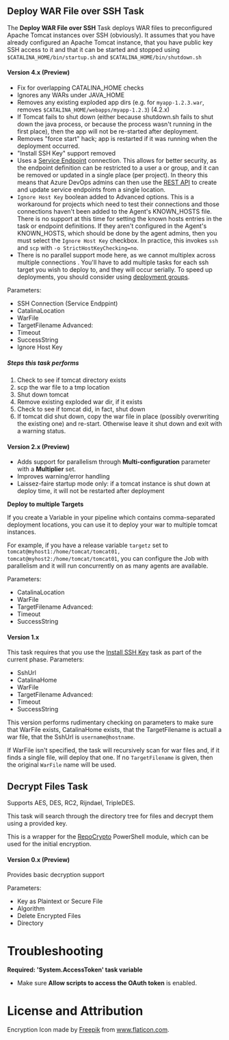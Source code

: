 ## Deploy WAR File over SSH Task
The **Deploy WAR File over SSH** Task deploys WAR files to preconfigured Apache Tomcat instances over SSH (obviously).  It assumes that you have already configured an Apache Tomcat instance, that you have public key SSH access to it  and that it can be started and stopped using  `$CATALINA_HOME/bin/startup.sh` and `$CATALINA_HOME/bin/shutdown.sh`

#### Version 4.x (Preview)
* Fix for overlapping CATALINA_HOME checks 
* Ignores any WARs under JAVA_HOME
* Removes any existing exploded app dirs (e.g. for `myapp-1.2.3.war`, removes `$CATALINA_HOME/webapps/myapp-1.2.3`) (4.2.x)
* If Tomcat fails to shut down (either because shutdown.sh fails to shut down the java process, or because the process wasn't running in the first place), then the app will not be re-started after deployment.
* Removes "force start" hack; app is restarted if it was running when the deployment occurred.
* "Install SSH Key" support removed
* Uses a [Service Endpoint](https://docs.microsoft.com/en-us/azure/devops/pipelines/library/service-endpoints?view=vsts) connection.  This allows for better security, as the endpoint definition can be restricted to a user a or group, and it can be removed or updated in a single place (per project).  In theory this means that Azure DevOps admins can then use the [REST API](https://docs.microsoft.com/en-us/rest/api/azure/devops/serviceendpoint/endpoints/create?view=azure-devops-rest-5.0) to create and update service endpoints from a single location.
* `Ignore Host Key` boolean added to Advanced options.  This is a workaround for projects which need to test their connections and those connections haven't been added to the Agent's KNOWN_HOSTS file.  There is no support at this time for setting the known hosts entries in the task or endpoint definitions.  If they aren't configured in the Agent's KNOWN_HOSTS, which should be done by the agent admins, then you must select the `Ignore Host Key` checkbox.  In practice, this invokes `ssh` and `scp` with `-o StrictHostKeyChecking=no`.
* There is no parallel support mode here, as we cannot multiplex across multiple connections .  You'll have to add multiple tasks for each ssh target you wish to deploy to, and they will occur serially.  To speed up deployments, you should consider using [deployment groups](https://docs.microsoft.com/en-us/azure/devops/pipelines/process/deployment-group-phases?view=vsts).


Parameters:
* SSH Connection (Service Endppint)
* CatalinaLocation
* WarFile
* TargetFilename
Advanced:
* Timeout
* SuccessString 
* Ignore Host Key

##### Steps this task performs
1. Check to see if tomcat directory exists
2. scp the war file to a tmp location
3. Shut down tomcat
4. Remove existing exploded war dir, if it exists
5. Check to see if tomcat did, in fact, shut down
6. If tomcat did shut down, copy the war file in place (possibly overwriting the existing one) and re-start.  Otherwise leave it shut down and exit with a warning status.

#### Version 2.x (Preview)
* Adds support for parallelism through **Multi-configuration** parameter with a **Multiplier** set.  
* Improves warning/error handling
* Laissez-faire startup mode only: if a tomcat instance is shut down at deploy time, it will not be restarted after deployment

**Deploy to multiple Targets**

If you create a Variable in your pipeline which contains comma-separated deployment locations, you can use it
to deploy your war to multiple tomcat instances.

For example, if you have a release variable `targetz` set to `tomcat@myhost1:/home/tomcat/tomcat01, tomcat@myhost2:/home/tomcat/tomcat01`, 
you can configure the Job with parallelism and it will run concurrently on as many agents are available.

Parameters:
* CatalinaLocation
* WarFile
* TargetFilename
Advanced:
* Timeout
* SuccessString 

#### Version 1.x
This task requires that you use the [Install SSH Key](https://docs.microsoft.com/en-us/vsts/pipelines/tasks/utility/install-ssh-key?view=vsts) task as part of the current phase.
Parameters:
* SshUrl
* CatalinaHome
* WarFile
* TargetFilename
Advanced:
* Timeout
* SuccessString 

This version performs rudimentary checking on parameters to make sure that WarFile exists, CatalinaHome exists, that the TargetFilename is actuall a war file, that the SshUrl is `username@hostname`.  

If WarFile isn't specified, the task will recursively scan for war files and, if it finds a single file, will deploy that one.  If no `TargetFilename` is given, then the original `WarFile` name will be used.

## Decrypt Files Task
Supports AES, DES, RC2, Rijndael, TripleDES.

This task will search through the directory tree for files and decrypt them using a provided key. 

This is a wrapper for the [RepoCrypto](https://github.com/tmcoma/RepoCrypto) PowerShell module, which can be used for the initial encryption.

#### Version 0.x (Preview)
Provides basic decryption support

Parameters:
- Key as Plaintext or Secure File
- Algorithm 
- Delete Encrypted Files
- Directory

# Troubleshooting

**Required: 'System.AccessToken' task variable**
- Make sure **Allow scripts to access the OAuth token** is enabled.

# License and Attribution
Encryption Icon made by [Freepik](http://www.freepik.com/) from www.flaticon.com.
